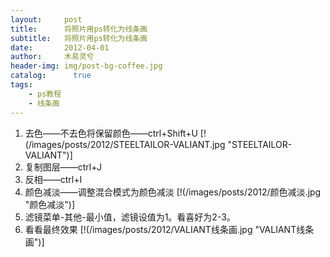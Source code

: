 ```yaml
---
layout:     post
title:      将照片用ps转化为线条画
subtitle:   将照片用ps转化为线条画
date:       2012-04-01
author:     木易灵兮
header-img: img/post-bg-coffee.jpg
catalog: 	  true
tags:
    - ps教程
    - 线条画
---
```


1. 去色——不去色将保留颜色——ctrl+Shift+U
[!(/images/posts/2012/STEELTAILOR-VALIANT.jpg "STEELTAILOR-VALIANT")]
2. 复制图层——ctrl+J
3. 反相——ctrl+I
4. 颜色减淡——调整混合模式为颜色减淡
[!(/images/posts/2012/颜色减淡.jpg "颜色减淡")]
5. 滤镜菜单-其他-最小值，滤镜设值为1。看喜好为2-3。
6. 看看最终效果
[!(/images/posts/2012/VALIANT线条画.jpg "VALIANT线条画")]
